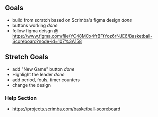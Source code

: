 ## Goals
- build from scratch based on Scrimba's figma design *done*
- buttons working *done*
- follow figma deisgn @ https://www.figma.com/file/YC48MCx4frBFtYoz6rNJE6/Basketball-Scoreboard?node-id=107%3A158

## Stretch Goals
- add "New Game" button *done*
- Highlight the leader *done*
- add period, fouls, timer counters
- change the design

### Help Section
- https://projects.scrimba.com/basketball-scoreboard